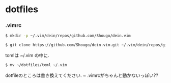 # dotfiles

### .vimrc  

``` bash
$ mkdir -p ~/.vim/dein/repos/github.com/Shougo/dein.vim

$ git clone https://github.com/Shougo/dein.vim.git ~/.vim/dein/repos/github.com/Shougo/dein.vim
```    
tomlは ~/.vim の中に.

```bash
$ mv ~/dotfiles/toml ~/.vim
```
dotfileのところは書き換えてください.
~ .vimrcがちゃんと動かないっぽい?? 
